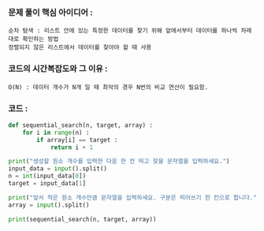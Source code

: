 ### 문제 풀이 핵심 아이디어 :
    순차 탐색 : 리스트 안에 있는 특정한 데이터를 찾기 위해 앞에서부터 데이터를 하나씩 차례대로 확인하는 방법
    정렬되지 않은 리스트에서 데이터를 찾아야 할 때 사용

### 코드의 시간복잡도와 그 이유 :
    O(N) : 데이터 개수가 N개 일 때 최악의 경우 N번의 비교 연산이 필요함.

### 코드 :
```python
def sequential_search(n, target, array) :
    for i in range(n) :
        if array[i] == target :
            return i + 1

print("생성할 원소 개수를 입력한 다음 한 칸 띄고 찾을 문자열을 입력하세요.")
input_data = input().split()
n = int(input_data[0])
target = input_data[1]

print("앞서 적은 원소 개수만큼 문자열을 입력하세요. 구분은 띄어쓰기 한 칸으로 합니다.")
array = input().split()

print(sequential_search(n, target, array))
```